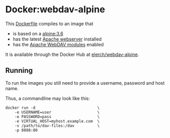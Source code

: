 # Docker:webdav-alpine

This [Dockerfile](Dockerfile) compiles to an image that

* is based on a [alpine:3.6](https://hub.docker.com/_/alpine/)
* has the latest [Apache webserver](http://httpd.apache.org/) installed
* has the [Apache WebDAV modules](https://httpd.apache.org/docs/2.2/mod/mod_dav.html) enabled

It is available through the Docker Hub at [elerch/webdav-alpine](https://hub.docker.com/r/elerch/webdav-alpine/).

## Running

To run the images you still need to provide a username, password and
host name.

Thus, a commandline may look like this:

    docker run -d                           \
        -e USERNAME=user                    \
        -e PASSWORD=pass                    \
        -e VIRTUAL_HOST=myhost.example.com  \
        -v /path/to/dav-files:/dav          \
        -p 8888:80

